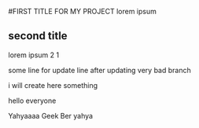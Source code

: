 #FIRST TITLE FOR MY PROJECT
lorem ipsum 

## second title
lorem ipsum 2 1

some line for update line after updating very bad branch

i will create here something

hello everyone

Yahyaaaa Geek Ber yahya

